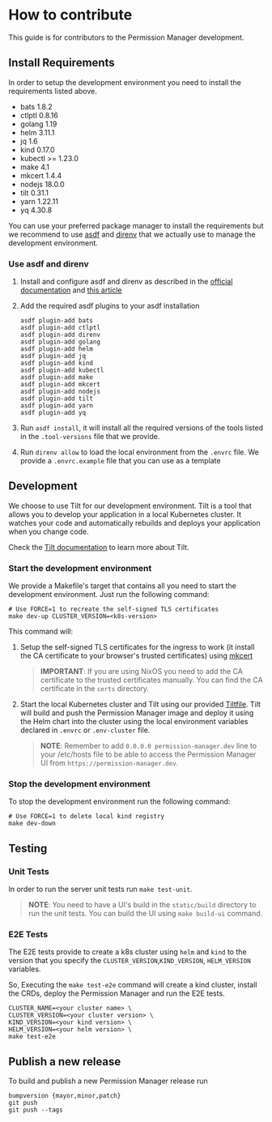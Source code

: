 # How to contribute

This guide is for contributors to the Permission Manager development.

## Install Requirements

In order to setup the development environment you need to install the requirements listed above.

- bats 1.8.2
- ctlptl 0.8.16
- golang 1.19
- helm 3.11.1
- jq 1.6
- kind 0.17.0
- kubectl >= 1.23.0
- make 4.1
- mkcert 1.4.4
- nodejs 18.0.0
- tilt 0.31.1
- yarn 1.22.11
- yq 4.30.8

You can use your preferred package manager to install the requirements but we recommend to use [asdf](https://asdf-vm.com/#/) and [direnv](https://direnv.net/) that we actually use to manage the development environment.

### Use asdf and direnv

1. Install and configure asdf and direnv as described in the [official documentation](https://asdf-vm.com/#/core-manage-asdf-vm?id=install) and [this article](https://blog.sighup.io/manage-tools-with-ease-direnv-asdf/)
2. Add the required asdf plugins to your asdf installation

    ``` shell
    asdf plugin-add bats
    asdf plugin-add ctlptl
    asdf plugin-add direnv
    asdf plugin-add golang
    asdf plugin-add helm
    asdf plugin-add jq
    asdf plugin-add kind
    asdf plugin-add kubectl
    asdf plugin-add make
    asdf plugin-add mkcert
    asdf plugin-add nodejs
    asdf plugin-add tilt
    asdf plugin-add yarn
    asdf plugin-add yq
    ```

3. Run ```asdf install```, it will install all the required versions of the tools listed in the ```.tool-versions``` file that we provide.

4. Run ```direnv allow``` to load the local environment from the ```.envrc``` file. We provide a ```.envrc.example``` file that you can use as a template

## Development

We choose to use Tilt for our development environment. Tilt is a tool that allows you to develop your application in a local Kubernetes cluster. It watches your code and automatically rebuilds and deploys your application when you change code.

Check the [Tilt documentation](https://docs.tilt.dev/) to learn more about Tilt.

### Start the development environment

We provide a Makefile's target that contains all you need to start the development environment. Just run the following command:

``` shell
# Use FORCE=1 to recreate the self-signed TLS certificates
make dev-up CLUSTER_VERSION=<k8s-version>
```

This command will:

1. Setup the self-signed TLS certificates for the ingress to work (it install the CA certificate to your browser's trusted certificates) using [mkcert]("https://mkcert.org/")

    > **IMPORTANT**: If you are using NixOS you need to add the CA certificate to the trusted certificates manually. You can find the CA certificate in the `certs` directory.

2. Start the local Kubernetes cluster and Tilt using our provided [Tiltfile](/Tiltfile). Tilt will build and push the Permission Manager image and deploy it using the Helm chart into the cluster using the local environment variables declared in ```.envrc``` or ```.env-cluster``` file.

    > **NOTE**: Remember to add ```0.0.0.0 permission-manager.dev``` line to your /etc/hosts file to be able to access the Permission Manager UI from ```https://permission-manager.dev```.

### Stop the development environment

To stop the development environment run the following command:

``` shell
# Use FORCE=1 to delete local kind registry
make dev-down
```

## Testing

### Unit Tests

In order to run the server unit tests run `make test-unit`.
> **NOTE**: You need to have a UI's build in the `static/build` directory to run the unit tests. You can build the UI using `make build-ui` command.

### E2E Tests

The E2E tests provide to create a k8s cluster using `helm` and `kind` to the version that you specify the `CLUSTER_VERSION`,`KIND_VERSION`, `HELM_VERSION` variables.

So, Executing the `make test-e2e` command will create a kind cluster, install the CRDs, deploy the Permission Manager and run the E2E tests.

``` shell
CLUSTER_NAME=<your cluster name> \
CLUSTER_VERSION=<your cluster version> \
KIND_VERSION=<your kind version> \
HELM_VERSION=<your helm version> \
make test-e2e
```

## Publish a new release

To build and publish a new Permission Manager release run

``` shell
bumpversion {mayor,minor,patch}
git push
git push --tags
```
